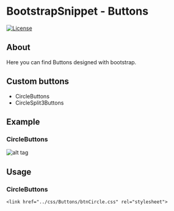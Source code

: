 # BootstrapSnippet - Buttons
[![License](https://img.shields.io/badge/license-MIT-blue.svg?style=flat)](https://github.com/WebDesign-Spippet/BootstrapSnippet/blob/master/LICENSE)


## About

Here you can find Buttons designed with bootstrap.

## Custom buttons

* CircleButtons
* CircleSplit3Buttons

## Example
### CircleButtons
![alt tag](https://github.com/WebDesign-Spippet/BootstrapSnippet/blob/master/img/ReadmeIMG/CircleButtons.png)

## Usage

### CircleButtons
```
<link href="../css/Buttons/btnCircle.css" rel="stylesheet">
```
